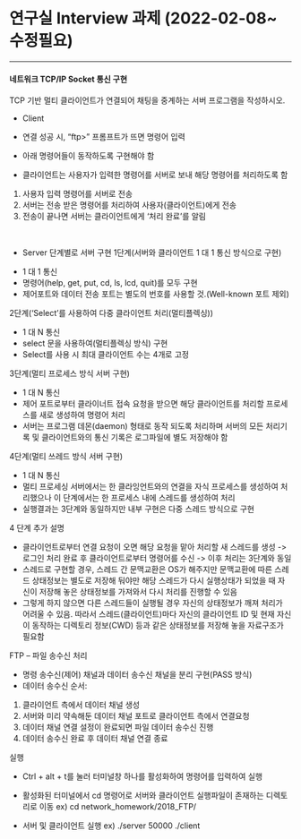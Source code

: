 # 연구실 Interview 과제 (2022-02-08~ 수정필요)

---

#### 네트워크 TCP/IP Socket 통신 구현
TCP 기반 멀티 클라이언트가 연결되어 채팅을 중계하는 서버 프로그램을 작성하시오.

* Client
- 연결 성공 시, “ftp>” 프롬프트가 뜨면 명령어 입력
- 아래 명령어들이 동작하도록 구현해야 함
 
- 클라이언트는 사용자가 입력한 명령어를 서버로 보내 해당 명령어를 처리하도록 함
1. 사용자 입력 명령어를 서버로 전송
2. 서버는 전송 받은 명령어를 처리하여 사용자(클라이언트)에게 전송
3. 전송이 끝나면 서버는 클라이언트에게 ‘처리 완료’를 알림

 
* Server
단계별로 서버 구현
1단계(서버와 클라이언트 1 대 1 통신 방식으로 구현)
- 1 대 1 통신
- 명령어(help, get, put, cd, ls, lcd, quit)를 모두 구현
- 제어포트와 데이터 전송 포트는 별도의 번호를 사용할 것.(Well-known 포트 제외)

2단계(‘Select’를 사용하여 다중 클라이언트 처리(멀티플렉싱))
- 1 대 N 통신
- select 문을 사용하여(멀티플렉싱 방식) 구현
- Select를 사용 시 최대 클라이언트 수는 4개로 고정

3단계(멀티 프로세스 방식 서버 구현)
- 1 대 N 통신
- 제어 포트로부터 클라이너트 접속 요청을 받으면 해당 클라이언트를 처리할 프로세스를 새로 생성하여 명령어 처리
- 서버는 프로그램 데몬(daemon) 형태로 동작 되도록 처리하며 서버의 모든 처리기록 및 클라이언트와의 통신 기록은 로그파일에 별도 저장해야 함

4단계(멀티 쓰레드 방식 서버 구현)
- 1 대 N 통신
- 멀티 프로세싱 서버에서는 한 클라잉언트와의 연결을 자식 프로세스를 생성하여 처리했으나 이 단계에서는 한 프로세스 내에 스레드를 생성하여 처리
- 실행결과는 3단계와 동일하지만 내부 구현은 다중 스레드 방식으로 구현


4 단계 추가 설명
* 클라이언트로부터 연결 요청이 오면 해당 요청을 맡아 처리할 새 스레드를 생성
-> 로그인 처리 완료 후 클라이언트로부터 명령어를 수신
-> 이후 처리는 3단계와 동일
* 스레드로 구현할 경우, 스레드 간 문맥교환은 OS가 해주지만 문맥교환에 따른 스레드 상태정보는 별도로 저장해 둬야만 해당 스레드가 다시 실행상태가 되었을 때 자신이 저장해 놓은 상태정보를 가져와서 다시 처리를 진행할 수 있음
* 그렇게 하지 않으면 다른 스레드들이 실행될 경우 자신의 상태정보가 깨져 처리가 어려울 수 있음. 따라서 스레드(클라이언트)마다 자신의 클라이언트 ID 및 현재 자신이 동작하는 디렉토리 정보(CWD) 등과 같은 상태정보를 저장해 놓을 자료구조가 필요함

FTP – 파일 송수신 처리
* 명령 송수신(제어) 채널과 데이터 송수신 채널을 분리 구현(PASS 방식)
* 데이터 송수신 순서:
1. 클라이언트 측에서 데이터 채널 생성
2. 서버와 미리 약속해둔 데이터 채널 포트로 클라이언트 측에서 연결요청
3. 데이터 채널 연결 설정이 완료되면 파일 데이터 송수신 진행
4. 데이터 송수신 완료 후 데이터 채널 연결 종료

실행
* Ctrl + alt + t를 눌러 터미널창 하나를 활성화하여 명령어를 입력하여 실행
* 활성화된 터미널에서 cd 명령어로 서버와 클라이언트 실행파일이 존재하는 디렉토리로 이동
ex) cd network_homework/2018_FTP/

* 서버 및 클라이언트 실행
ex) ./server 50000
    ./client

